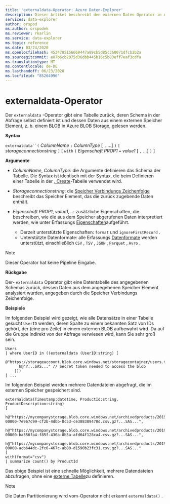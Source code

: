 ```yaml
---
title: 'externaldata-Operator: Azure Daten-Explorer'
description: Dieser Artikel beschreibt den externen Daten Operator in Azure Daten-Explorer.
services: data-explorer
author: orspod
ms.author: orspodek
ms.reviewer: rkarlin
ms.service: data-explorer
ms.topic: reference
ms.date: 03/24/2020
ms.openlocfilehash: 4534705156669447a89cb5d85c360071dfcb2b2a
ms.sourcegitcommit: e87b6cb2075d36dbb445b16c5b83eff7eaf3cdfa
ms.translationtype: MT
ms.contentlocale: de-DE
ms.lasthandoff: 06/23/2020
ms.locfileid: "85264996"
---
```

# <a name="externaldata-operator"></a>externaldata-Operator

Der `externaldata` -Operator gibt eine Tabelle zurück, deren Schema in der Abfrage selbst definiert ist und dessen Daten aus einem externen Speicher Element, z. b. einem BLOB in Azure BLOB Storage, gelesen werden.

**Syntax**

`externaldata``(` *ColumnName* `:` *ColumnType* [ `,` ...] `)` `[` *storageconnectionstring* `]` [ `with` `(` *Eigenschaft PROP1* `=` *value1* [ `,` ...] `)` ]

**Argumente**

* *ColumnName*, *ColumnType*: die Argumente definieren das Schema der Tabelle.
  Die Syntax ist identisch mit der Syntax, die beim Definieren einer Tabelle in der [. Create](../management/create-table-command.md)-Tabelle verwendet wird.

* *Storageconnectionstring*: die [Speicher Verbindungs Zeichenfolge](../api/connection-strings/storage.md) beschreibt das Speicher Element, das die zurück zugebende Daten enthält.

* *Eigenschaft PROP1*, *value1*,...: zusätzliche Eigenschaften, die beschreiben, wie die aus dem Speicher abgerufenen Daten interpretiert werden, wie unter Erfassungs [Eigenschaften](../../ingestion-properties.md)aufgeführt.
    * Derzeit unterstützte Eigenschaften: `format` und `ignoreFirstRecord` .
    * Unterstützte Datenformate: alle Erfassungs [Datenformate](../../ingestion-supported-formats.md) werden unterstützt, einschließlich `CSV` , `TSV` , `JSON` , `Parquet` , `Avro` .

> [!NOTE]
> Dieser Operator hat keine Pipeline Eingabe.

**Rückgabe**

Der- `externaldata` Operator gibt eine Datentabelle des angegebenen Schemas zurück, dessen Daten aus dem angegebenen Speicher Element analysiert wurden, angegeben durch die Speicher Verbindungs Zeichenfolge.

**Beispiele**

Im folgenden Beispiel wird gezeigt, wie alle Datensätze in einer Tabelle gesucht `UserID` werden, deren Spalte zu einem bekannten Satz von IDs gehört, der (eine pro Zeile) in einem externen BLOB aufbewahrt wird.
Da auf die Gruppe indirekt von der Abfrage verwiesen wird, kann Sie sehr groß sein.

```kusto
Users
| where UserID in ((externaldata (UserID:string) [
    @"https://storageaccount.blob.core.windows.net/storagecontainer/users.txt"
      h@"?...SAS..." // Secret token needed to access the blob
    ]))
| ...
```

Im folgenden Beispiel werden mehrere Datendateien abgefragt, die im externen Speicher gespeichert sind.

```kusto
externaldata(Timestamp:datetime, ProductId:string, ProductDescription:string)
[
  h@"https://mycompanystorage.blob.core.windows.net/archivedproducts/2019/01/01/part-00000-7e967c99-cf2b-4dbb-8c53-ce388389470d.csv.gz?...SAS...",
  h@"https://mycompanystorage.blob.core.windows.net/archivedproducts/2019/01/02/part-00000-ba356fa4-f85f-430a-8b5a-afd64f128ca4.csv.gz?...SAS...",
  h@"https://mycompanystorage.blob.core.windows.net/archivedproducts/2019/01/03/part-00000-acb644dc-2fc6-467c-ab80-d1590b23fc31.csv.gz?...SAS..."
]
with(format="csv")
| summarize count() by ProductId
```

Das obige Beispiel ist eine schnelle Möglichkeit, mehrere Datendateien abzufragen, ohne eine [externe Tabelle](schema-entities/externaltables.md)zu definieren.

> [!NOTE]
> Die Daten Partitionierung wird vom-Operator nicht erkannt `externaldata()` .
